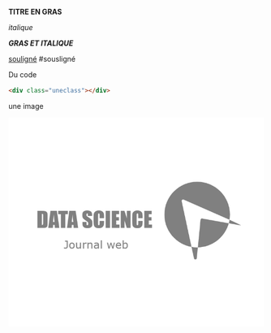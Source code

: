 **TITRE EN GRAS**

*italique*

***GRAS ET ITALIQUE***

<u>souligné</u>
#sousligné

Du code

```html
<div class="uneclass"></div>

```
une image

![logo](logo.png)




